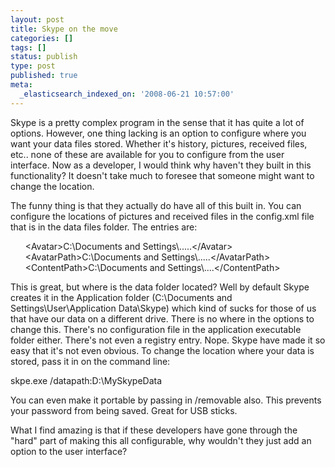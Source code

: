 ```yaml
---
layout: post
title: Skype on the move
categories: []
tags: []
status: publish
type: post
published: true
meta:
  _elasticsearch_indexed_on: '2008-06-21 10:57:00'
---
```

<p>Skype is a pretty complex program in the sense that it has quite a lot of options. However, one thing lacking is an option to configure where you want your data files stored. Whether it&#039;s history, pictures, received files, etc.. none of these are available for you to configure from the user interface. Now as a developer, I would think why haven&#039;t they built in this functionality? It doesn&#039;t take much to foresee that someone might want to change the location. </p>  <p>The funny thing is that they actually do have all of this built in. You can configure the locations of pictures and received files in the config.xml file that is in the data files folder. The entries are:</p>  <p>&nbsp;&nbsp;&nbsp;&nbsp;&nbsp; &lt;Avatar&gt;C:\Documents and Settings\.....&lt;/Avatar&gt;   <br />&nbsp;&nbsp;&nbsp;&nbsp;&nbsp; &lt;AvatarPath&gt;C:\Documents and Settings\.....&lt;/AvatarPath&gt;    <br />&nbsp;&nbsp;&nbsp;&nbsp;&nbsp; &lt;ContentPath&gt;C:\Documents and Settings\....&lt;/ContentPath&gt;</p>  <p>This is great, but where is the data folder located? Well by default Skype creates it in the Application folder (C:\Documents and Settings\User\Application Data\Skype) which kind of sucks for those of us that have our data on a different drive. There is no where in the options to change this. There&#039;s no configuration file in the application executable folder either. There&#039;s not even a registry entry. Nope. Skype have made it so easy that it&#039;s not even obvious. To change the location where your data is stored, pass it in on the command line:</p>  <p>skpe.exe /datapath:D:\MySkypeData </p>  <p>You can even make it portable by passing in /removable also. This prevents your password from being saved. Great for USB sticks. </p>  <p>What I find amazing is that if these developers have gone through the &quot;hard&quot; part of making this all configurable, why wouldn&#039;t they just add an option to the user interface?</p>
